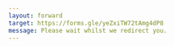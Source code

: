 ```yaml
---
layout: forward
target: https://forms.gle/yeZxiTW72tAmg4dP8
message: Please wait whilst we redirect you.
---
```


